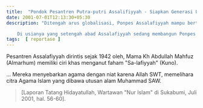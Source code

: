 ```yaml
---
title:  "Pondok Pesantren Putra-putri Assalifiyyah - Siapkan Generasi Ulama Mandiri Tanpa Gaji"
date: 2001-07-01T12:13:30+05:30
description: "Ditengah arus globalisasi, Ponpes Assalafiyyah mampu bertahan dan melangkah dengan tegar dan mandiri...  Mereka menyebarkan agama dengan niat karena Allah SWT, memelihara citra Agama Islam yang dibawa utusan alam Muhammad SAW. ...  

    Di usianya yang setengah abad Assalafiyyah sedang membangun Ponpes Khusus usia dini (athfal Banath) InsyaAllah akan menjadi sumberdaya manusia unggulan dalam menghafal Al-Quran dan kitab-kitab lainnya." 
tags:  [ reportase ]
---
```

Pesantren Assalafiyyah dirintis sejak 1942 oleh, Mama Kh Abdullah Mahfuz (Almarhum) memiliki ciri khas menganut faham "Sa-lafiyyah" (Kuno).

...
Mereka menyebarkan agama dengan niat karena Allah SWT, memelihara citra Agama Islam yang dibawa utusan alam Muhammad SAW.


> [Laporan Tatang Hidayatullah, Wartawan "Nur Islam" di Sukabumi, Juli 2001, hal. 56-60]. 



 
